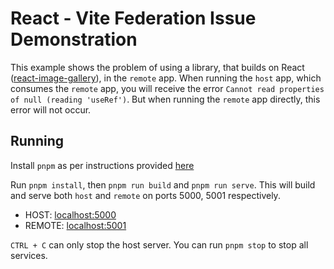 # React - Vite Federation Issue Demonstration

This example shows the problem of using a library,
that builds on React ([react-image-gallery](https://github.com/xiaolin/react-image-gallery)), in the `remote` app. When running the `host` app, which consumes the `remote` app, 
you will receive the error `Cannot read properties of null (reading 'useRef')`. But when running the 
`remote` app directly, this error will not occur.

## Running

Install `pnpm` as per instructions provided [here](https://pnpm.io/installation)

Run `pnpm install`, then `pnpm run build` and `pnpm run serve`. This will build and serve both `host` and `remote` on ports 5000, 5001 respectively.

- HOST: [localhost:5000](http://localhost:5000/)
- REMOTE: [localhost:5001](http://localhost:5001/)

`CTRL + C` can only stop the host server. You can run `pnpm stop` to stop all services.
